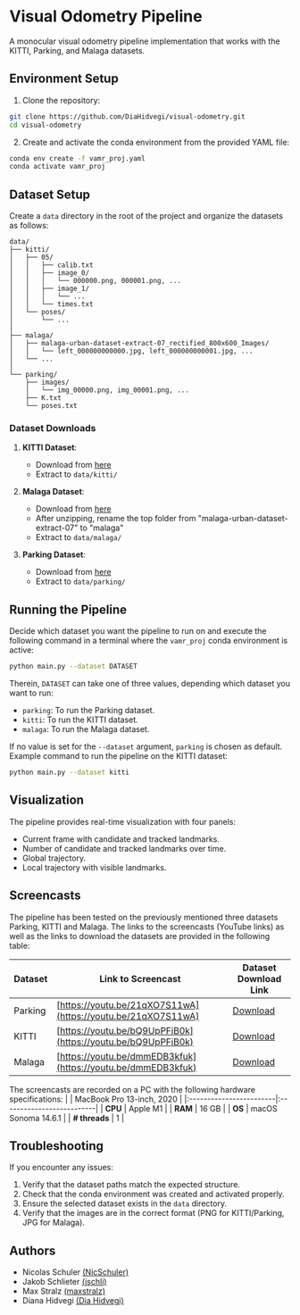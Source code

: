 # Visual Odometry Pipeline

A monocular visual odometry pipeline implementation that works with the KITTI, Parking, and Malaga datasets.

## Environment Setup

1. Clone the repository:
```bash
git clone https://github.com/DiaHidvegi/visual-odometry.git
cd visual-odometry
```

2. Create and activate the conda environment from the provided YAML file:
```bash
conda env create -f vamr_proj.yaml
conda activate vamr_proj
```

## Dataset Setup

Create a `data` directory in the root of the project and organize the datasets as follows:

```plaintext
data/
├── kitti/
│   ├── 05/
│   │   ├── calib.txt
│   │   ├── image_0/
│   │   │   └── 000000.png, 000001.png, ...
│   │   ├── image_1/
│   │   │   └── ...
│   │   └── times.txt
│   └── poses/
│       └── ...
│
├── malaga/
│   ├── malaga-urban-dataset-extract-07_rectified_800x600_Images/
│   │   └── left_000000000000.jpg, left_000000000001.jpg, ...
│   └── ...
│
└── parking/
    ├── images/
    │   └── img_00000.png, img_00001.png, ...
    ├── K.txt
    └── poses.txt
```

### Dataset Downloads

1. **KITTI Dataset**: 
   - Download from [here](https://rpg.ifi.uzh.ch/docs/teaching/2024/kitti05.zip)
   - Extract to `data/kitti/`

2. **Malaga Dataset**:
   - Download from [here](https://rpg.ifi.uzh.ch/docs/teaching/2024/malaga-urban-dataset-extract-07.zip)
   - After unzipping, rename the top folder from "malaga-urban-dataset-extract-07" to "malaga"
   - Extract to `data/malaga/`

3. **Parking Dataset**:
   - Download from [here](https://rpg.ifi.uzh.ch/docs/teaching/2024/parking.zip)
   - Extract to `data/parking/`

## Running the Pipeline

Decide which dataset you want the pipeline to run on and execute the following command in a terminal where the ```vamr_proj``` conda environment is active:

```bash
python main.py --dataset DATASET
```

Therein, ```DATASET``` can take one of three values, depending which dataset you want to run:
* ```parking```: To run the Parking dataset.
* ```kitti```: To run the KITTI dataset.
* ```malaga```: To run the Malaga dataset.

If no value is set for the ```--dataset``` argument, ```parking``` is chosen as default. Example command to run the pipeline on the KITTI dataset:
```bash
python main.py --dataset kitti
```

## Visualization

The pipeline provides real-time visualization with four panels:
- Current frame with candidate and tracked landmarks.
- Number of candidate and tracked landmarks over time.
- Global trajectory.
- Local trajectory with visible landmarks.

## Screencasts
The pipeline has been tested on the previously mentioned three datasets Parking, KITTI and Malaga. The links to the screencasts (YouTube links) as well as the links to download the datasets are provided in the following table:

| **Dataset** | **Link to Screencast**                           | **Dataset Download Link**                                                                                       |
|-------------|--------------------------------------------------|--------------------------------------------------------------------------------------------------------|
| Parking     | [https://youtu.be/21qXO7S11wA](https://youtu.be/21qXO7S11wA) | [Download](https://rpg.ifi.uzh.ch/docs/teaching/2024/parking.zip)       |
| KITTI       | [https://youtu.be/bQ9UpPFiB0k](https://youtu.be/bQ9UpPFiB0k) | [Download](https://rpg.ifi.uzh.ch/docs/teaching/2024/kitti05.zip)         |
| Malaga      | [https://youtu.be/dmmEDB3kfuk](https://youtu.be/dmmEDB3kfuk) | [Download](https://rpg.ifi.uzh.ch/docs/teaching/2024/malaga-urban-dataset-extract-07.zip) |

The screencasts are recorded on a PC with the following hardware specifications:
|                         | MacBook Pro 13-inch, 2020 |
|:------------------------|:--------------------------|
| **CPU**                | Apple M1                 |
| **RAM**                | 16 GB               |
| **OS**                 | macOS Sonoma 14.6.1      |
| **# threads**          | 1                        |


## Troubleshooting

If you encounter any issues:
1. Verify that the dataset paths match the expected structure.
2. Check that the conda environment was created and activated properly.
3. Ensure the selected dataset exists in the `data` directory.
4. Verify that the images are in the correct format (PNG for KITTI/Parking, JPG for Malaga).

## Authors

- Nicolas Schuler [(NicSchuler)](https://github.com/NicSchuler)
- Jakob Schlieter [(jschli)](https://github.com/jschli)
- Max Stralz [(maxstralz)](https://github.com/maxstralz)
- Diana Hidvegi [(Dia Hidvegi)](https://github.com/DiaHidvegi)